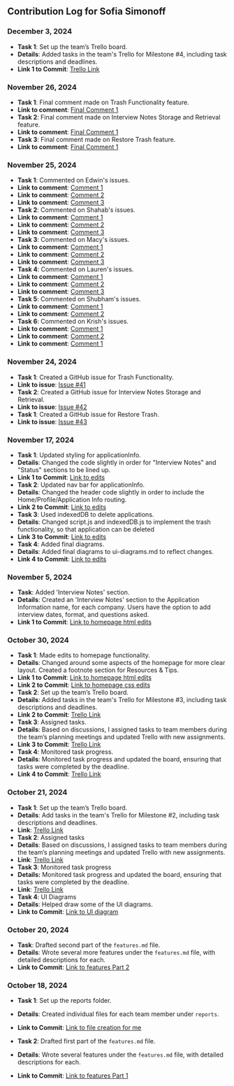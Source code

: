 ## Contribution Log for Sofia Simonoff

### December 3, 2024
- **Task 1**: Set up the team’s Trello board.
- **Details**: Added tasks in the team's Trello for Milestone #4, including task descriptions and deadlines.
- **Link 1 to Commit**: [Trello Link](https://trello.com/b/PjitceQA/group-9-milestone-4)

### November 26, 2024
- **Task 1**: Final comment made on Trash Functionality feature.
- **Link to comment**: [Final Comment 1](https://github.com/edwintran235/326-team9/issues/41#issuecomment-2501959243)
- **Task 2**: Final comment made on Interview Notes Storage and Retrieval feature.
- **Link to comment**: [Final Comment 1](https://github.com/edwintran235/326-team9/issues/42#issuecomment-2501942337)
- **Task 3**: Final comment made on Restore Trash feature.
- **Link to comment**: [Final Comment 1](https://github.com/edwintran235/326-team9/issues/43#issuecomment-2501932182)

### November 25, 2024
- **Task 1**: Commented on Edwin's issues.
- **Link to comment**: [Comment 1](https://github.com/edwintran235/326-team9/issues/40#issuecomment-2498856039)
- **Link to comment**: [Comment 2](https://github.com/edwintran235/326-team9/issues/44#issuecomment-2498861892)
- **Link to comment**: [Comment 3](https://github.com/edwintran235/326-team9/issues/45#issuecomment-2498965058)
- **Task 2**: Commented on Shahab's issues.
- **Link to comment**: [Comment 1](https://github.com/edwintran235/326-team9/issues/47#issuecomment-2498875059)
- **Link to comment**: [Comment 2](https://github.com/edwintran235/326-team9/issues/48#issuecomment-2498879205)
- **Link to comment**: [Comment 3](https://github.com/edwintran235/326-team9/issues/49#issuecomment-2498883569)
- **Task 3**: Commented on Macy's issues.
- **Link to comment**: [Comment 1](https://github.com/edwintran235/326-team9/issues/50#issuecomment-2498896839)
- **Link to comment**: [Comment 2](https://github.com/edwintran235/326-team9/issues/51#issuecomment-2498905994)
- **Link to comment**: [Comment 3](https://github.com/edwintran235/326-team9/issues/52#issuecomment-2498914462)
- **Task 4**: Commented on Lauren's issues.
- **Link to comment**: [Comment 1](https://github.com/edwintran235/326-team9/issues/53#issuecomment-2498929174)
- **Link to comment**: [Comment 2](https://github.com/edwintran235/326-team9/issues/54#issuecomment-2498948955)
- **Link to comment**: [Comment 3](https://github.com/edwintran235/326-team9/issues/55#issuecomment-2498959268)
- **Task 5**: Commented on Shubham's issues.
- **Link to comment**: [Comment 1](https://github.com/edwintran235/326-team9/issues/56#issuecomment-2501896447)
- **Link to comment**: [Comment 2](https://github.com/edwintran235/326-team9/issues/57#issuecomment-2501899783)
- **Task 6**: Commented on Krish's issues.
- **Link to comment**: [Comment 1](https://github.com/edwintran235/326-team9/issues/58#issuecomment-2501903536)
- **Link to comment**: [Comment 2](https://github.com/edwintran235/326-team9/issues/59#issuecomment-2501908866)
- **Link to comment**: [Comment 1](https://github.com/edwintran235/326-team9/issues/60#issuecomment-2501912356)

### November 24, 2024
- **Task 1**: Created a GitHub issue for Trash Functionality.
- **Link to issue**: [Issue #41](https://github.com/edwintran235/326-team9/issues/41#issue-2688374186)
- **Task 2**: Created a GitHub issue for Interview Notes Storage and Retrieval.
- **Link to issue**: [Issue #42](https://github.com/edwintran235/326-team9/issues/42#issue-2688375442)
- **Task 1**: Created a GitHub issue for Restore Trash.
- **Link to issue**: [Issue #43](https://github.com/edwintran235/326-team9/issues/43#issue-2688377600)
  
### November 17, 2024
- **Task 1**: Updated styling for applicationInfo.
- **Details**: Changed the code slightly in order for "Interview Notes" and "Status" sections to be lined up.
- **Link 1 to Commit**: [Link to edits](https://github.com/edwintran235/326-team9/commit/b5b62b9630358fe325d1cb8f2a0c27d3800d2a08)
- **Task 2**: Updated nav bar for applicationInfo.
- **Details**: Changed the header code slightly in order to include the Home/Profile/Application Info routing.
- **Link 2 to Commit**: [Link to edits](https://github.com/edwintran235/326-team9/commit/1267166c8c6f004fd68caa80486d1791357021a5)
- **Task 3**: Used indexedDB to delete applications.
- **Details**: Changed script.js and indexedDB.js to implement the trash functionality, so that application can be deleted
- **Link 3 to Commit**: [Link to edits](https://github.com/edwintran235/326-team9/commit/85eb9fd4e7a561065f8b324d0f01ba9f86903a6f)
- **Task 4**: Added final diagrams.
- **Details**: Added final diagrams to ui-diagrams.md to reflect changes.
- **Link 4 to Commit**: [Link to edits](https://github.com/edwintran235/326-team9/commit/07c2d579fcf6965c062ad8dbab6e097103d78693)

### November 5, 2024
- **Task**: Added 'Interview Notes' section.
- **Details**: Created an 'Interview Notes' section to the Application Information name, for each company. Users have the option to add interview dates, format, and questions asked.
- **Link 1 to Commit**: [Link to homepage html edits](https://github.com/edwintran235/326-team9/commit/4f947b498bf824690461317763875b03676a6b8e)

### October 30, 2024
- **Task 1**: Made edits to homepage functionality.
- **Details**: Changed around some aspects of the homepage for more clear layout. Created a footnote section for Resources & Tips.
- **Link 1 to Commit**: [Link to homepage html edits](https://github.com/edwintran235/326-team9/commit/8d115cf6ea6941075b35cee8308d48cfbaf74cc1)
- **Link 2 to Commit**: [Link to homepage css edits](https://github.com/edwintran235/326-team9/commit/6f9439950a066b11cdfef955044b3a12ddae2521)
- **Task 2**: Set up the team’s Trello board.
- **Details**: Added tasks in the team's Trello for Milestone #3, including task descriptions and deadlines.
- **Link 2 to Commit**: [Trello Link](https://trello.com/b/2sGNljBE/group-9-milestone-3)
- **Task 3**: Assigned tasks.
- **Details**: Based on discussions, I assigned tasks to team members during the team’s planning meetings and updated Trello with new assignments.
- **Link 3 to Commit**: [Trello Link](https://trello.com/b/2sGNljBE/group-9-milestone-3)
- **Task 4**: Monitored task progress.
- **Details**: Monitored task progress and updated the board, ensuring that tasks were completed by the deadline.
- **Link 4 to Commit**: [Trello Link](https://trello.com/b/2sGNljBE/group-9-milestone-3)

### October 21, 2024
- **Task 1**: Set up the team’s Trello board.
- **Details**: Add tasks in the team's Trello for Milestone #2, including task descriptions and deadlines.
- **Link**: [Trello Link](https://trello.com/b/g72RmbXm/group-9-milestone-2)
- **Task 2**: Assigned tasks
- **Details**: Based on discussions, I assigned tasks to team members during the team’s planning meetings and updated Trello with new assignments.
- **Link**: [Trello Link](https://trello.com/b/g72RmbXm/group-9-milestone-2)
- **Task 3**: Monitored task progress 
- **Details:** Monitored task progress and updated the board, ensuring that tasks were completed by the deadline.
- **Link**: [Trello Link](https://trello.com/b/g72RmbXm/group-9-milestone-2)
- **Task 4**: UI Diagrams
- **Details**: Helped draw some of the UI diagrams.
- **Link to Commit**: [Link to UI diagram](https://github.com/edwintran235/326-team9/commit/8837a7502725e4ae3fbfacda433f379fa23bc113)

### October 20, 2024
- **Task**: Drafted second part of the `features.md` file.
- **Details**: Wrote several more features under the `features.md` file, with detailed descriptions for each.
- **Link to Commit**: [Link to features Part 2](https://github.com/edwintran235/326-team9/commit/a96d1a1b2d6911125deed0305879ebf54f872d8d)

### October 18, 2024
- **Task 1**: Set up the reports folder.
- **Details**: Created individual files for each team member under `reports`.
- **Link to Commit**: [Link to file creation for me](https://github.com/edwintran235/326-team9/commit/62a3189e4f8481e21a9a22660ab2db3522f4f9cd)

- **Task 2**: Drafted first part of the `features.md` file.
- **Details**: Wrote several features under the `features.md` file, with detailed descriptions for each.
- **Link to Commit**: [Link to features Part 1](https://github.com/edwintran235/326-team9/commit/ba96508102eaca16e97513cd8c7ff6efe2ddcdbb)
